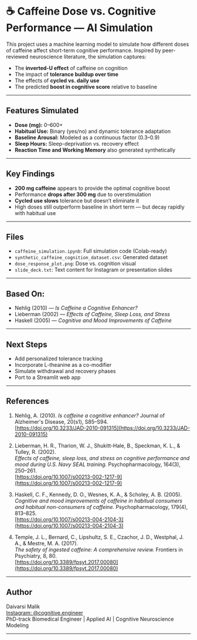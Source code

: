# ☕ Caffeine Dose vs. Cognitive Performance — AI Simulation

This project uses a machine learning model to simulate how different doses of caffeine affect short-term cognitive performance. Inspired by peer-reviewed neuroscience literature, the simulation captures:

- The **inverted-U effect** of caffeine on cognition  
- The impact of **tolerance buildup over time**  
- The effects of **cycled vs. daily use**
- The predicted **boost in cognitive score** relative to baseline

---

## Features Simulated

- **Dose (mg):** 0–600+
- **Habitual Use:** Binary (yes/no) and dynamic tolerance adaptation
- **Baseline Arousal:** Modeled as a continuous factor (0.3–0.9)
- **Sleep Hours:** Sleep-deprivation vs. recovery effect
- **Reaction Time and Working Memory** also generated synthetically

---

## Key Findings

- **200 mg caffeine** appears to provide the optimal cognitive boost  
- Performance **drops after 300 mg** due to overstimulation  
- **Cycled use slows** tolerance but doesn’t eliminate it  
- High doses still outperform baseline in short term — but decay rapidly with habitual use

---

## Files

- `caffeine_simulation.ipynb`: Full simulation code (Colab-ready)
- `synthetic_caffeine_cognition_dataset.csv`: Generated dataset
- `dose_response_plot.png`: Dose vs. cognition visual
- `slide_deck.txt`: Text content for Instagram or presentation slides

---

## Based On:

- Nehlig (2010) — *Is Caffeine a Cognitive Enhancer?*  
- Lieberman (2002) — *Effects of Caffeine, Sleep Loss, and Stress*  
- Haskell (2005) — *Cognitive and Mood Improvements of Caffeine*

---

## Next Steps

- Add personalized tolerance tracking
- Incorporate L-theanine as a co-modifier
- Simulate withdrawal and recovery phases
- Port to a Streamlit web app

---

## References

1. Nehlig, A. (2010). *Is caffeine a cognitive enhancer?* Journal of Alzheimer's Disease, 20(s1), S85–S94.  
   [https://doi.org/10.3233/JAD-2010-091315](https://doi.org/10.3233/JAD-2010-091315)

2. Lieberman, H. R., Tharion, W. J., Shukitt-Hale, B., Speckman, K. L., & Tulley, R. (2002).  
   *Effects of caffeine, sleep loss, and stress on cognitive performance and mood during U.S. Navy SEAL training.* Psychopharmacology, 164(3), 250–261.  
   [https://doi.org/10.1007/s00213-002-1217-9](https://doi.org/10.1007/s00213-002-1217-9)

3. Haskell, C. F., Kennedy, D. O., Wesnes, K. A., & Scholey, A. B. (2005).  
   *Cognitive and mood improvements of caffeine in habitual consumers and habitual non-consumers of caffeine.* Psychopharmacology, 179(4), 813–825.  
   [https://doi.org/10.1007/s00213-004-2104-3](https://doi.org/10.1007/s00213-004-2104-3)

4. Temple, J. L., Bernard, C., Lipshultz, S. E., Czachor, J. D., Westphal, J. A., & Mestre, M. A. (2017).  
   *The safety of ingested caffeine: A comprehensive review.* Frontiers in Psychiatry, 8, 80.  
   [https://doi.org/10.3389/fpsyt.2017.00080](https://doi.org/10.3389/fpsyt.2017.00080)

---

## Author
Daivarsi Malik  
[Instagram: @cognitive.engineer](https://instagram.com/cognitive.engineer)  
PhD-track Biomedical Engineer | Applied AI | Cognitive Neuroscience Modeling  

---

